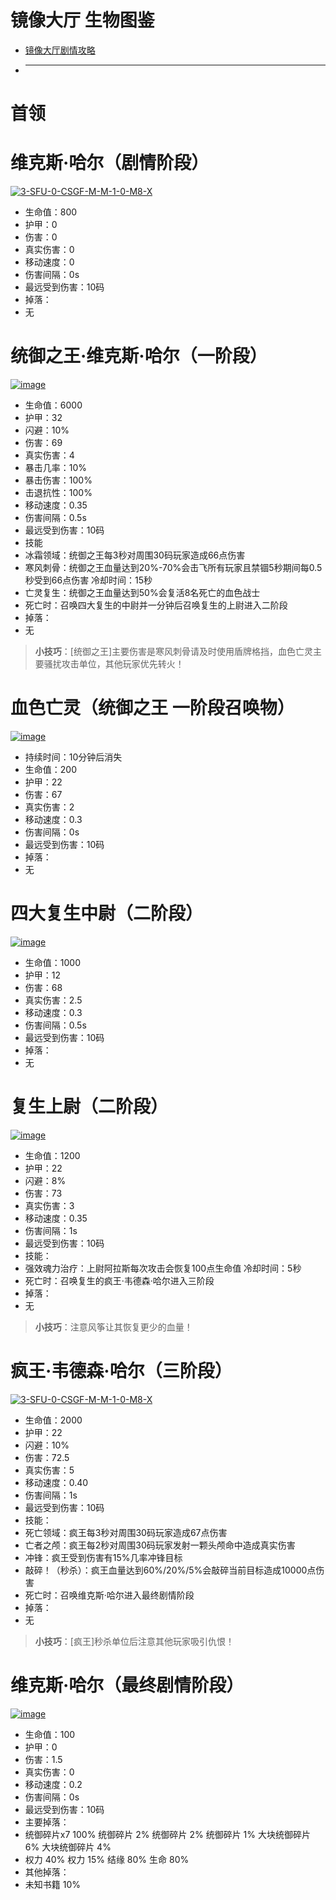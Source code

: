 # 镜像大厅 生物图鉴
* <a href="https://github.com/LeafletXD/Minecraft-Yuanchu-Server-Wiki/blob/main/Wiki/%E5%89%AF%E6%9C%AC/%E5%9B%A2%E9%98%9F%E5%89%AF%E6%9C%AC/%E9%95%9C%E5%83%8F%E5%A4%A7%E5%8E%85.md">镜像大厅剧情攻略<a/> 
* ---------------------------------------------------------------------------------------------------------------------------------------------------------------------
# 首领
# 维克斯·哈尔（剧情阶段）
<a href="https://ibb.co/zmkSYGx"><img src="https://i.ibb.co/yN381WP/3-SFU-0-CSGF-M-M-1-0-M8-X.png" alt="3-SFU-0-CSGF-M-M-1-0-M8-X" border="0"></a>
* 生命值：800
* 护甲：0
* 伤害：0
* 真实伤害：0
* 移动速度：0
* 伤害间隔：0s
* 最远受到伤害：10码
* 掉落：
* 无
# 统御之王·维克斯·哈尔（一阶段）
<a href="https://ibb.co/Npc72tT"><img src="https://i.ibb.co/Npc72tT/image.png" alt="image" border="0"></a>
* 生命值：6000
* 护甲：32
* 闪避：10%
* 伤害：69
* 真实伤害：4
* 暴击几率：10%
* 暴击伤害：100%
* 击退抗性：100%
* 移动速度：0.35
* 伤害间隔：0.5s
* 最远受到伤害：10码
* 技能
* 冰霜领域：统御之王每3秒对周围30码玩家造成66点伤害
* 寒风刺骨：统御之王血量达到20%-70%会击飞所有玩家且禁锢5秒期间每0.5秒受到66点伤害 冷却时间：15秒
* 亡灵复生：统御之王血量达到50%会复活8名死亡的血色战士
* 死亡时：召唤四大复生的中尉并一分钟后召唤复生的上尉进入二阶段
* 掉落：
* 无
>**小技巧**：[统御之王]主要伤害是寒风刺骨请及时使用盾牌格挡，血色亡灵主要骚扰攻击单位，其他玩家优先转火！
# 血色亡灵（统御之王 一阶段召唤物）
<a href="https://ibb.co/b6nK1Vw"><img src="https://i.ibb.co/b6nK1Vw/image.png" alt="image" border="0"></a>
* 持续时间：10分钟后消失
* 生命值：200
* 护甲：22
* 伤害：67
* 真实伤害：2
* 移动速度：0.3
* 伤害间隔：0s
* 最远受到伤害：10码
* 掉落：
* 无
# 四大复生中尉（二阶段）
<a href="https://ibb.co/17Qvjyk"><img src="https://i.ibb.co/17Qvjyk/image.png" alt="image" border="0"></a>
* 生命值：1000
* 护甲：12
* 伤害：68
* 真实伤害：2.5
* 移动速度：0.3
* 伤害间隔：0.5s
* 最远受到伤害：10码
* 掉落：
* 无
# 复生上尉（二阶段）
<a href="https://ibb.co/1r0tr0f"><img src="https://i.ibb.co/1r0tr0f/image.png" alt="image" border="0"></a>
* 生命值：1200
* 护甲：22
* 闪避：8%
* 伤害：73
* 真实伤害：3
* 移动速度：0.35
* 伤害间隔：1s
* 最远受到伤害：10码
* 技能：
* 强效魂力治疗：上尉阿拉斯每次攻击会恢复100点生命值 冷却时间：5秒
* 死亡时：召唤复生的疯王·韦德森·哈尔进入三阶段
* 掉落：
* 无
>**小技巧**：注意风筝让其恢复更少的血量！
# 疯王·韦德森·哈尔（三阶段）
<a href="https://ibb.co/N60Jw9d"><img src="https://i.ibb.co/N60Jw9d/3-SFU-0-CSGF-M-M-1-0-M8-X.png" alt="3-SFU-0-CSGF-M-M-1-0-M8-X" border="0"></a>
* 生命值：2000
* 护甲：22
* 闪避：10%
* 伤害：72.5
* 真实伤害：5
* 移动速度：0.40
* 伤害间隔：1s
* 最远受到伤害：10码
* 技能：
* 死亡领域：疯王每3秒对周围30码玩家造成67点伤害
* 亡者之颅：疯王每2秒对周围30码玩家发射一颗头颅命中造成真实伤害
* 冲锋：疯王受到伤害有15%几率冲锋目标
* 敲碎！（秒杀）：疯王血量达到60%/20%/5%会敲碎当前目标造成10000点伤害
* 死亡时：召唤维克斯·哈尔进入最终剧情阶段
* 掉落：
* 无
>**小技巧**：[疯王]秒杀单位后注意其他玩家吸引仇恨！
# 维克斯·哈尔（最终剧情阶段）
<a href="https://ibb.co/stzRzmp"><img src="https://i.ibb.co/stzRzmp/image.png" alt="image" border="0"></a>
* 生命值：100
* 护甲：0
* 伤害：1.5
* 真实伤害：0
* 移动速度：0.2
* 伤害间隔：0s
* 最远受到伤害：10码
* 主要掉落：
* 统御碎片x7 100% 统御碎片 2% 统御碎片 2% 统御碎片 1% 大块统御碎片 6% 大块统御碎片 4%
* 权力 40% 权力 15% 结缘 80% 生命 80%
* 其他掉落：
* 未知书籍 10%
  
